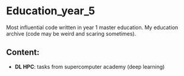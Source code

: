 # Education_year_5

Most influential code written in year 1 master education. My education archive (code may be weird and scaring sometimes).

## Content:
* **DL HPC**: tasks from supercomputer academy (deep learning)
